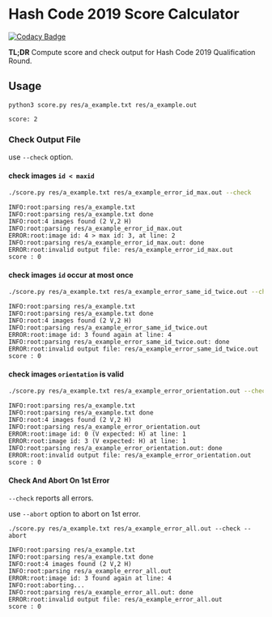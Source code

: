 # Hash Code 2019 Score Calculator

[![Codacy Badge](https://api.codacy.com/project/badge/Grade/72d31c842e3241a3ba15dd575f3ee6f4)](https://app.codacy.com/app/PicoJr/2019-hashcode-score?utm_source=github.com&utm_medium=referral&utm_content=PicoJr/2019-hashcode-score&utm_campaign=Badge_Grade_Dashboard)

**TL;DR** Compute score and check output for Hash Code 2019 Qualification Round.

## Usage

`python3 score.py res/a_example.txt res/a_example.out`

```
score: 2
```

### Check Output File

use `--check` option.

#### check images `id < maxid`

```bash
./score.py res/a_example.txt res/a_example_error_id_max.out --check
```

```
INFO:root:parsing res/a_example.txt
INFO:root:parsing res/a_example.txt done
INFO:root:4 images found (2 V,2 H)
INFO:root:parsing res/a_example_error_id_max.out
ERROR:root:image id: 4 > max id: 3, at line: 2
INFO:root:parsing res/a_example_error_id_max.out: done
ERROR:root:invalid output file: res/a_example_error_id_max.out
score : 0
```

#### check images `id` occur at most once

```bash
./score.py res/a_example.txt res/a_example_error_same_id_twice.out --check
```

```
INFO:root:parsing res/a_example.txt
INFO:root:parsing res/a_example.txt done
INFO:root:4 images found (2 V,2 H)
INFO:root:parsing res/a_example_error_same_id_twice.out
ERROR:root:image id: 3 found again at line: 4
INFO:root:parsing res/a_example_error_same_id_twice.out: done
ERROR:root:invalid output file: res/a_example_error_same_id_twice.out
score : 0
```

#### check images `orientation` is valid

```bash
./score.py res/a_example.txt res/a_example_error_orientation.out --check
```

```
INFO:root:parsing res/a_example.txt
INFO:root:parsing res/a_example.txt done
INFO:root:4 images found (2 V,2 H)
INFO:root:parsing res/a_example_error_orientation.out
ERROR:root:image id: 0 (V expected: H) at line: 1
ERROR:root:image id: 3 (V expected: H) at line: 1
INFO:root:parsing res/a_example_error_orientation.out: done
ERROR:root:invalid output file: res/a_example_error_orientation.out
score : 0
```

#### Check And Abort On 1st Error

`--check` reports all errors.

use `--abort` option to abort on 1st error.

```
./score.py res/a_example.txt res/a_example_error_all.out --check --abort
```

```
INFO:root:parsing res/a_example.txt
INFO:root:parsing res/a_example.txt done
INFO:root:4 images found (2 V,2 H)
INFO:root:parsing res/a_example_error_all.out
ERROR:root:image id: 3 found again at line: 4
INFO:root:aborting...
INFO:root:parsing res/a_example_error_all.out: done
ERROR:root:invalid output file: res/a_example_error_all.out
score : 0
```